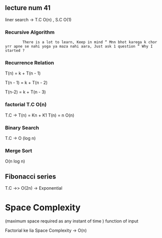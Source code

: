 ## lecture num 41


liner search -> T.C O(n) , S.C O(1)

### Recursive Algorithm

            There is a lot to learn, Keep in mind “ Mnn bhot karega k chor yrr apne se nahi yoga ya maza nahi aara, Just ask 1 question “ Why I started ?

### Recurrence Relation

T(n) = k + T(n - 1)

T(n - 1) = k + T(n - 2)

T(n-2) = k + T(n - 3)

### factorial T.C O(n)
T.C ->  T(n) = Kn + K1
T(n) =  n
O(n)

### Binary Search
 T.C -> O (log n)

### Merge Sort 
 O(n log n)

## Fibonacci series

T.C ->> O(2n) -> Exponential 

## 

# Space Complexity

(maximum space required as any instant of time )  function of input

Factorial ke lia Space Complexity -> O(n)
 

<!-- lec 42 -->
